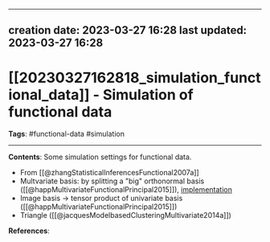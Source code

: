 
---
creation date: 2023-03-27 16:28
last updated: 2023-03-27 16:28
---
# [[20230327162818_simulation_functional_data]] - Simulation of functional data
__Tags__: #functional-data #simulation 

---
__Contents__: Some simulation settings for functional data.
* From [[@zhangStatisticalInferencesFunctional2007a]]
* Multvariate basis: by splitting a "big" orthonormal basis ([[@happMultivariateFunctionalPrincipal2015]]), [implementation](https://fdapy.readthedocs.io/en/latest/auto_examples/basis/plot_basis_multivariate_1d.html#sphx-glr-auto-examples-basis-plot-basis-multivariate-1d-py)
* Image basis -> tensor product of univariate basis ([[@happMultivariateFunctionalPrincipal2015]])
* Triangle ([[@jacquesModelbasedClusteringMultivariate2014a]])

__References__:
